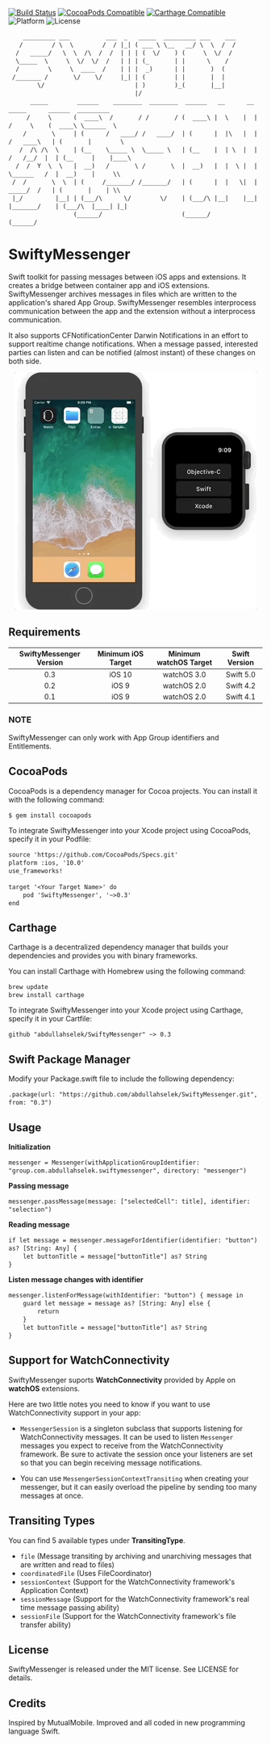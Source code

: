 [![Build Status](https://travis-ci.org/abdullahselek/SwiftyMessenger.svg?branch=master)](https://travis-ci.org/abdullahselek/SwiftyMessenger)
[![CocoaPods Compatible](https://img.shields.io/cocoapods/v/SwiftyMessenger.svg)](http://cocoapods.org/pods/SwiftyMessenger)
[![Carthage Compatible](https://img.shields.io/badge/Carthage-compatible-4BC51D.svg?style=flat)](https://github.com/Carthage/Carthage)
![Platform](https://img.shields.io/cocoapods/p/SwiftyMessenger.svg?style=flat)
![License](https://img.shields.io/dub/l/vibe-d.svg)

```
    _________ ___          ___  _   _____  _________ ___    ___
   /        / \  \        /  / |_| ( ___ \ \__   __/ \  \  /  /
  /   _____/   \  \  /\  /  /  | | | (  \/    ) (     \  \/  /
  \_____  \     \  \/  \/  /   | | | (_       | |      \    /
  /        \     \  ____  /    | | |  _)      | |       )  (
 /_______ /       \/    \/     |_| | (        | |       |  |
        \/                         | )        )_(       |__|
                                   |/
      _____        ______    ________  ________  ______   __      __     _____      ______  _________
     /     \      (  ____\  /       / /       / (  ____\ |  \    |  |   /     \    (  ____\ \______  \
    /       \     | (      /   ____/ /   ____/  | (      |  |\   |  |  /   ____\   | (       |        \
   /  /\ /\  \    | (__    \_____ \  \_____ \   | (__    |  | \  |  | /   /__/  |  | (__     |    |____\
  /  /  Y  \  \   |  __)   /       \ /       \  |  __)   |  |  \ |  | \______   /  |  __)    |     \\
 /  /       \  \  | (     /_______/ /_______/   | (      |  |   \|  |  _____/  /   | (       |    | \\
 |_/         |__| | (___/\      \/        \/    | (___/\ |__|    |__| |_______/    | (___/\  |____| |_|
                  (______/                      (______/                           (______/
```

# SwiftyMessenger

Swift toolkit for passing messages between iOS apps and extensions. It creates a bridge between container app and iOS extensions. SwiftyMessenger archives messages in files which are written to the application's shared App Group. SwiftyMessenger resembles interprocess communication between the app and the extension without a interprocess communication.

It also supports CFNotificationCenter Darwin Notifications in an effort to support realtime change notifications. When a message passed, interested parties can listen and can be notified (almost instant) of these changes on both side.

<p align="center">
	<img src="Resources/SwiftyMessenger.gif") alt="Sample App"/>
</p>

## Requirements

| SwiftyMessenger Version | Minimum iOS Target | Minimum watchOS Target | Swift Version |
|:--------------------:|:---------------------------:|:---------------------------:|:--------------------:|
| 0.3 | iOS 10 | watchOS 3.0 | Swift 5.0 |
| 0.2 | iOS 9 | watchOS 2.0 | Swift 4.2 |
| 0.1 | iOS 9 | watchOS 2.0 | Swift 4.1 |

### NOTE

SwiftyMessenger can only work with App Group identifiers and Entitlements.

## CocoaPods

CocoaPods is a dependency manager for Cocoa projects. You can install it with the following command:
```
$ gem install cocoapods
```

To integrate SwiftyMessenger into your Xcode project using CocoaPods, specify it in your Podfile:
```
source 'https://github.com/CocoaPods/Specs.git'
platform :ios, '10.0'
use_frameworks!

target '<Your Target Name>' do
	pod 'SwiftyMessenger', '~>0.3'
end
```

## Carthage

Carthage is a decentralized dependency manager that builds your dependencies and provides you with binary frameworks.

You can install Carthage with Homebrew using the following command:

```
brew update
brew install carthage
```

To integrate SwiftyMessenger into your Xcode project using Carthage, specify it in your Cartfile:

```
github "abdullahselek/SwiftyMessenger" ~> 0.3
```

## Swift Package Manager

Modify your Package.swift file to include the following dependency:

```
.package(url: "https://github.com/abdullahselek/SwiftyMessenger.git", from: "0.3")
```

## Usage

**Initialization**

```
messenger = Messenger(withApplicationGroupIdentifier: "group.com.abdullahselek.swiftymessenger", directory: "messenger")
```

**Passing message**

```
messenger.passMessage(message: ["selectedCell": title], identifier: "selection")
```

**Reading message**

```
if let message = messenger.messageForIdentifier(identifier: "button") as? [String: Any] {
	let buttonTitle = message["buttonTitle"] as? String
}
```

**Listen message changes with identifier**

```
messenger.listenForMessage(withIdentifier: "button") { message in
    guard let message = message as? [String: Any] else {
        return
    }
    let buttonTitle = message["buttonTitle"] as? String
}
```

## Support for WatchConnectivity

SwiftyMessenger suports **WatchConnectivity** provided by Apple on **watchOS** extensions.

Here are two little notes you need to know if you want to use WatchConnectivity support in your app:

- `MessengerSession` is a singleton subclass that supports listening for WatchConnectivity messages. It can be used to listen `Messenger` messages you expect to receive from the WatchConnectivity framework. Be sure to activate the session once your listeners are set so that you can begin receiving message notifications.

- You can use `MessengerSessionContextTransiting` when creating your messenger, but it can easily overload the pipeline by sending too many messages at once.

## Transiting Types

You can find 5 available types under **TransitingType**.

- `file` (Message transiting by archiving and unarchiving messages that are written and read to files)
- `coordinatedFile` (Uses FileCoordinator)
- `sessionContext` (Support for the WatchConnectivity framework's Application Context)
- `sessionMessage` (Support for the WatchConnectivity framework's real time message passing ability)
- `sessionFile` (Support for the WatchConnectivity framework's file transfer ability)

## License

SwiftyMessenger is released under the MIT license. See LICENSE for details.

## Credits

Inspired by MutualMobile. Improved and all coded in new programming language Swift.
